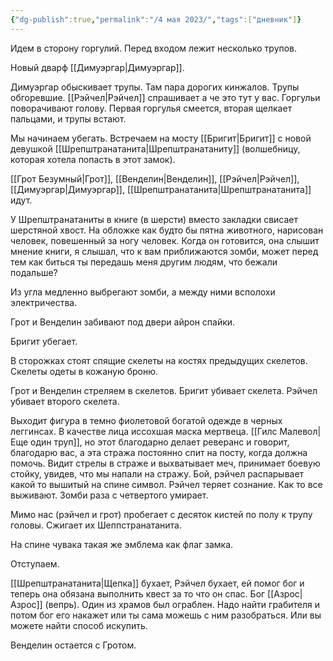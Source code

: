 ```yaml
---
{"dg-publish":true,"permalink":"/4 мая 2023/","tags":["дневник"]}
---
```


Идем в сторону горгулий. Перед входом лежит несколько трупов.

Новый дварф [[Димуэргар\|Димуэргар]].

Димуэргар обыскивает трупы. Там пара дорогих кинжалов. Трупы обгоревшие. [[Рэйчел\|Рэйчел]] спрашивает а че это тут у вас. Горгульи поворачивают голову. Первая горгулья смеется, вторая щелкает пальцами, и трупы встают.

Мы начинаем убегать. Встречаем на мосту [[Бригит\|Бригит]] с новой девушкой [[Шрепштранатанита\|Шрепштранатаниту]] (волшебницу, которая хотела попасть в этот замок).

[[Грот Безумный\|Грот]], [[Венделин\|Венделин]], [[Рэйчел\|Рэйчел]], [[Димуэргар\|Димуэргар]], [[Шрепштранатанита\|Шрепштранатанита]] идут.

У Шрепштранатаниты в книге (в шерсти) вместо закладки свисает шерстяной хвост. На обложке как будто бы пятна животного, нарисован человек, повешенный за ногу человек. Когда он готовится, она слышит мнение книги, я слышал, что к вам приближаются зомби, может перед тем как биться ты передашь меня другим людям, что бежали подальше?

Из угла медленно выбрегают зомби, а между ними всполохи электричества.

Грот и Венделин забивают под двери айрон спайки.

Бригит убегает.

В сторожках стоят спящие скелеты на костях предыдущих скелетов. Скелеты одеты в кожаную броню.

Грот и Венделин стреляем в скелетов. Бригит убивает скелета. Рэйчел убивает второго скелета.

Выходит фигура в темно фиолетовой богатой одежде в черных леггинсах. В качестве лица иссохшая маска мертвеца. [[Гилс Малевол\|Еще один труп]], но этот благодарно делает реверанс и говорит, благодарю вас, а эта стража постоянно спит на посту, когда должна помочь. Видит стрелы в страже и выхватывает меч, принимает боевую стойку, увидев, что мы напали на стражу. Бой, рэйчел распарывает какой то вышитый на спине символ. Рэйчел теряет сознание. Как то все выживают. Зомби раза с четвертого умирает.

Мимо нас (рэйчел и грот) пробегает с десяток кистей по полу к трупу головы. Сжигает их Шеппстранатанита.

На спине чувака такая же эмблема как флаг замка.

Отступаем.

[[Шрепштранатанита\|Щепка]] бухает, Рэйчел бухает, ей помог бог и теперь она обязана выполнить квест за то что он спас. Бог [[Азрос\|Азрос]] (вепрь). Один из храмов был ограблен. Надо найти грабителя и потом бог его накажет или ты сама можешь с ним разобраться. Или вы можете найти способ искупить.

Венделин остается с Гротом.
